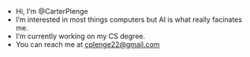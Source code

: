 - Hi, I’m @CarterPlenge
- I’m interested in most things computers but AI is what really facinates me. 
- I’m currently working on my CS degree. 
- You can reach me at cplenge22@gmail.com

<!---
CarterPlenge/CarterPlenge is a ✨ special ✨ repository because its `README.md` (this file) appears on your GitHub profile.
You can click the Preview link to take a look at your changes.
--->
